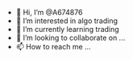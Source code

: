 - 👋 Hi, I’m @A674876
- 👀 I’m interested in algo trading 
- 🌱 I’m currently learning trading
- 💞️ I’m looking to collaborate on ...
- 📫 How to reach me ...

<!---
A674876/A674876 is a ✨ trading account ✨ repository because its `README.md` (this file) appears on your GitHub profile.
You can click the Preview link to take a look at your changes.
--->
